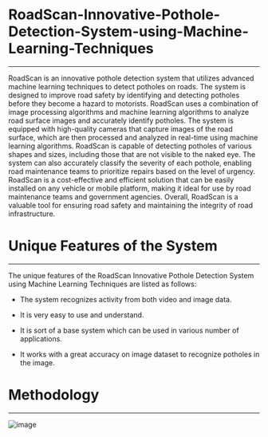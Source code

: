 # RoadScan-Innovative-Pothole-Detection-System-using-Machine-Learning-Techniques
-----------------------------------------------------------------------------------

RoadScan is an innovative pothole detection system that utilizes advanced machine learning techniques to detect potholes on roads. The system is designed to improve road safety by identifying and detecting potholes before they become a hazard to motorists. RoadScan uses a combination of image processing algorithms and machine learning algorithms to analyze road surface images and accurately identify potholes. The system is equipped with high-quality cameras that capture images of the road surface, which are then processed and analyzed in real-time using machine learning algorithms. RoadScan is capable of detecting potholes of various shapes and sizes, including those that are not visible to the naked eye. The system can also accurately classify the severity of each pothole, enabling road maintenance teams to prioritize repairs based on the level of urgency. RoadScan is a cost-effective and efficient solution that can be easily installed on any vehicle or mobile platform, making it ideal for use by road maintenance teams and government agencies. Overall, RoadScan is a valuable tool for ensuring road safety and maintaining the integrity of road infrastructure.

# Unique Features of the System
-------------------------------------------------------------------------------

The unique features of the RoadScan Innovative Pothole Detection System using Machine Learning Techniques are listed as follows:

  * The system recognizes activity from both video and image data.

  * It is very easy to use and understand.

  * It is sort of a base system which can be used in various number of applications.

  * It works with a great accuracy on image dataset to recognize potholes in the image. 
  
# Methodology 
--------------------------------------------------------------------------------------------------

![image](https://user-images.githubusercontent.com/76476273/232289067-f50cd44d-9d4b-4a54-bd93-17c7390fbb73.png)

